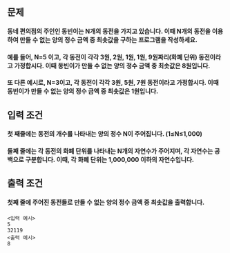 ## 문제

#### 동네 편의점의 주인인 동빈이는 N개의 동전을 가지고 있습니다. 이때 N개의 동전을 이용하여 만들 수 없는 양의 정수 금액 중 최솟값을 구하는 프로그램을 작성하세요.

#### 예를 들어, N=5 이고, 각 동전이 각각 3원, 2원, 1원, 1원, 9원짜리(화폐 단위) 동전이라고 가정합시다. 이때 동빈이가 만들 수 없는 양의 정수 금액 중 최솟값은 8원입니다.

#### 또 다른 예시로, N=3이고, 각 동전이 각각 3원, 5원, 7원 동전이라고 가정합시다. 이때 동빈이가 만들 수 없는 양의 정수 금액 중 최솟값은 1원입니다.

## 입력 조건

#### 첫 째줄에는 동전의 개수를 나타내는 양의 정수 N이 주어집니다. (1≤N≤1,000)
#### 둘째 줄에는 각 동전의 화폐 단위를 나타내는 N개의 자연수가 주어지며, 각 자연수는 공백으로 구분합니다. 이때, 각 화폐 단위는 1,000,000 이하의 자연수입니다.


## 출력 조건

#### 첫째 줄에 주어진 동전들로 만들 수 없는 양의 정수 금액 중 최솟값을 출력합니다.

```
<입력 예시>
5
32119
<출력 예시>
8
```

